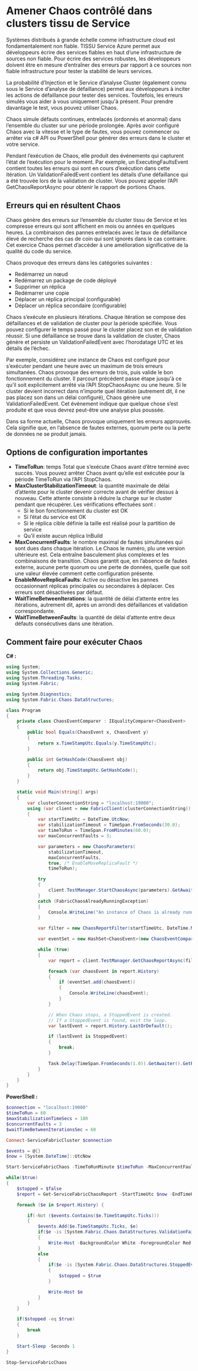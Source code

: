 <properties
   pageTitle="Amener Chaos dans Service TISSU clusters | Microsoft Azure"
   description="Utilisation d’Injection et Cluster Analysis Services API pour gérer Chaos dans le cluster."
   services="service-fabric"
   documentationCenter=".net"
   authors="motanv"
   manager="rsinha"
   editor="toddabel"/>

<tags
   ms.service="service-fabric"
   ms.devlang="dotnet"
   ms.topic="article"
   ms.tgt_pltfrm="NA"
   ms.workload="NA"
   ms.date="09/19/2016"
   ms.author="motanv"/>

# <a name="induce-controlled-chaos-in-service-fabric-clusters"></a>Amener Chaos contrôlé dans clusters tissu de Service
Systèmes distribués à grande échelle comme infrastructure cloud est fondamentalement non fiable. TISSU Service Azure permet aux développeurs écrire des services fiables en haut d’une infrastructure de sources non fiable. Pour écrire des services robustes, les développeurs doivent être en mesure d’entraîner des erreurs par rapport à ce sources non fiable infrastructure pour tester la stabilité de leurs services.

La probabilité d’Injection et le Service d’analyse Cluster (également connu sous le Service d’analyse de défaillance) permet aux développeurs à inciter les actions de défaillance pour tester des services. Toutefois, les erreurs simulés vous aider à vous uniquement jusqu'à présent. Pour prendre davantage le test, vous pouvez utiliser Chaos.

Chaos simule défauts continues, entrelacés (ordonnés et anormal) dans l’ensemble du cluster sur une période prolongée. Après avoir configuré Chaos avec la vitesse et le type de fautes, vous pouvez commencer ou arrêter via c# API ou PowerShell pour générer des erreurs dans le cluster et votre service.

Pendant l’exécution de Chaos, elle produit des événements qui capturent l’état de l’exécution pour le moment. Par exemple, un ExecutingFaultsEvent contient toutes les erreurs qui sont en cours d’exécution dans cette itération. Un ValidationFailedEvent contient les détails d’une défaillance qui a été trouvée lors de la validation de cluster. Vous pouvez appeler l’API GetChaosReportAsync pour obtenir le rapport de portions Chaos.

## <a name="faults-induced-in-chaos"></a>Erreurs qui en résultent Chaos
Chaos génère des erreurs sur l’ensemble du cluster tissu de Service et les compresse erreurs qui sont affichent en mois ou années en quelques heures. La combinaison des pannes entrelacés avec le taux de défaillance élevé de recherche des cas de coin qui sont ignorés dans le cas contraire. Cet exercice Chaos permet d’accéder à une amélioration significative de la qualité du code du service.

Chaos provoque des erreurs dans les catégories suivantes :

 - Redémarrez un nœud
 - Redémarrez un package de code déployé
 - Supprimer un réplica
 - Redémarrer une copie
 - Déplacer un réplica principal (configurable)
 - Déplacer un réplica secondaire (configurable)

Chaos s’exécute en plusieurs itérations. Chaque itération se compose des défaillances et de validation de cluster pour la période spécifiée. Vous pouvez configurer le temps passé pour le cluster placez son et de validation réussir. Si une défaillance se trouve dans la validation de cluster, Chaos génère et persiste un ValidationFailedEvent avec l’horodatage UTC et les détails de l’échec.

Par exemple, considérez une instance de Chaos est configuré pour s’exécuter pendant une heure avec un maximum de trois erreurs simultanées. Chaos provoque des erreurs de trois, puis valide le bon fonctionnement du cluster. Il parcourt précédent passe étape jusqu'à ce qu’il soit explicitement arrêté via l’API StopChaosAsync ou une heure. Si le cluster devient incorrect dans n’importe quel itération (autrement dit, il ne pas placez son dans un délai configuré), Chaos génère une ValidationFailedEvent. Cet événement indique que quelque chose s’est produite et que vous devrez peut-être une analyse plus poussée.

Dans sa forme actuelle, Chaos provoque uniquement les erreurs approuvés. Cela signifie que, en l’absence de fautes externes, quorum perte ou la perte de données ne se produit jamais.

## <a name="important-configuration-options"></a>Options de configuration importantes
 - **TimeToRun**: temps Total que s’exécute Chaos avant d’être terminé avec succès. Vous pouvez arrêter Chaos avant qu’elle est exécutée pour la période TimeToRun via l’API StopChaos.
 - **MaxClusterStabilizationTimeout**: la quantité maximale de délai d’attente pour le cluster devenir correcte avant de vérifier dessus à nouveau. Cette attente consiste à réduire la charge sur le cluster pendant que récupérer. Les vérifications effectuées sont :
    - Si le bon fonctionnement du cluster est OK
    - Si l’état du service est OK
    - Si le réplica cible définie la taille est réalisé pour la partition de service
    - Qu’il existe aucun réplica InBuild
 - **MaxConcurrentFaults**: le nombre maximal de fautes simultanées qui sont dues dans chaque itération. Le Chaos le numéro, plu une version ultérieure est. Cela entraîne basculement plus complexes et les combinaisons de transition. Chaos garantit que, en l’absence de fautes externe, aucune perte quorum ou une perte de données, quelle que soit une valeur élevée comment cette configuration présente.
 - **EnableMoveReplicaFaults**: Active ou désactive les pannes occasionnant réplicas principales ou secondaires à déplacer. Ces erreurs sont désactivées par défaut.
 - **WaitTimeBetweenIterations**: la quantité de délai d’attente entre les itérations, autrement dit, après un arrondi des défaillances et validation correspondante.
 - **WaitTimeBetweenFaults**: la quantité de délai d’attente entre deux défauts consécutives dans une itération.

## <a name="how-to-run-chaos"></a>Comment faire pour exécuter Chaos
**C# :**

```csharp
using System;
using System.Collections.Generic;
using System.Threading.Tasks;
using System.Fabric;

using System.Diagnostics;
using System.Fabric.Chaos.DataStructures;

class Program
{
    private class ChaosEventComparer : IEqualityComparer<ChaosEvent>
    {
        public bool Equals(ChaosEvent x, ChaosEvent y)
        {
            return x.TimeStampUtc.Equals(y.TimeStampUtc);
        }

        public int GetHashCode(ChaosEvent obj)
        {
            return obj.TimeStampUtc.GetHashCode();
        }
    }

    static void Main(string[] args)
    {
        var clusterConnectionString = "localhost:19000";
        using (var client = new FabricClient(clusterConnectionString))
        {
            var startTimeUtc = DateTime.UtcNow;
            var stabilizationTimeout = TimeSpan.FromSeconds(30.0);
            var timeToRun = TimeSpan.FromMinutes(60.0);
            var maxConcurrentFaults = 3;

            var parameters = new ChaosParameters(
                stabilizationTimeout,
                maxConcurrentFaults,
                true, /* EnableMoveReplicaFault */
                timeToRun);

            try
            {
                client.TestManager.StartChaosAsync(parameters).GetAwaiter().GetResult();
            }
            catch (FabricChaosAlreadyRunningException)
            {
                Console.WriteLine("An instance of Chaos is already running in the cluster.");
            }

            var filter = new ChaosReportFilter(startTimeUtc, DateTime.MaxValue);

            var eventSet = new HashSet<ChaosEvent>(new ChaosEventComparer());

            while (true)
            {
                var report = client.TestManager.GetChaosReportAsync(filter).GetAwaiter().GetResult();

                foreach (var chaosEvent in report.History)
                {
                    if (eventSet.add(chaosEvent))
                    {
                        Console.WriteLine(chaosEvent);
                    }
                }

                // When Chaos stops, a StoppedEvent is created.
                // If a StoppedEvent is found, exit the loop.
                var lastEvent = report.History.LastOrDefault();

                if (lastEvent is StoppedEvent)
                {
                    break;
                }

                Task.Delay(TimeSpan.FromSeconds(1.0)).GetAwaiter().GetResult();
            }
        }
    }
}
```
**PowerShell :**

```powershell
$connection = "localhost:19000"
$timeToRun = 60
$maxStabilizationTimeSecs = 180
$concurrentFaults = 3
$waitTimeBetweenIterationsSec = 60

Connect-ServiceFabricCluster $connection

$events = @{}
$now = [System.DateTime]::UtcNow

Start-ServiceFabricChaos -TimeToRunMinute $timeToRun -MaxConcurrentFaults $concurrentFaults -MaxClusterStabilizationTimeoutSec $maxStabilizationTimeSecs -EnableMoveReplicaFaults -WaitTimeBetweenIterationsSec $waitTimeBetweenIterationsSec

while($true)
{
    $stopped = $false
    $report = Get-ServiceFabricChaosReport -StartTimeUtc $now -EndTimeUtc ([System.DateTime]::MaxValue)

    foreach ($e in $report.History) {

        if(-Not ($events.Contains($e.TimeStampUtc.Ticks)))
        {
            $events.Add($e.TimeStampUtc.Ticks, $e)
            if($e -is [System.Fabric.Chaos.DataStructures.ValidationFailedEvent])
            {
                Write-Host -BackgroundColor White -ForegroundColor Red $e
            }
            else
            {
                if($e -is [System.Fabric.Chaos.DataStructures.StoppedEvent])
                {
                    $stopped = $true
                }

                Write-Host $e
            }
        }
    }

    if($stopped -eq $true)
    {
        break
    }

    Start-Sleep -Seconds 1
}

Stop-ServiceFabricChaos
```
